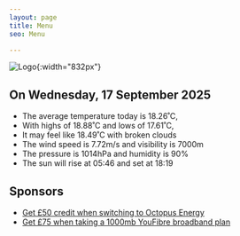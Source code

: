 ```yaml
---
layout: page
title: Menu
seo: Menu

---
```


![Logo](/images/logo.jpg){:width="832px"}

<!-- weather_marker starts -->
## On Wednesday, 17 September 2025

- The average temperature today is 18.26˚C,
- With highs of 18.88˚C and lows of 17.61˚C,
- It may feel like 18.49˚C with broken clouds
- The wind speed is 7.72m/s and visibility is 7000m
- The pressure is 1014hPa and humidity is 90%
- The sun will rise at 05:46 and set at 18:19

<!-- weather_marker ends -->

## Sponsors

- [Get £50 credit when switching to Octopus Energy](https://bit.ly/3oD1nnS)
- [Get £75 when taking a 1000mb YouFibre broadband plan](https://aklam.io/91zWhU?)
